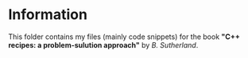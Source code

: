 # Information
This folder contains my files (mainly code snippets) for the book  **"C++ recipes: a problem-sulution approach"** by *B. Sutherland*.
